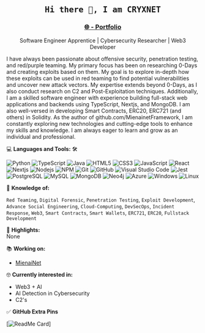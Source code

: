 <h2 align='center'><samp><strong>Hi there 👋, I am CRYXNET</strong></samp></h2>
<h3 align='center'><strong><a href="https://cryxnet.com" target="_blank">🌐 - Portfolio</a></strong></h3>
<p align='center'>Software Engineer Apprentice | Cybersecurity Researcher | Web3 Developer</p>

<p align='left'>I have always been passionate about offensive security, penetration testing, and red/purple teaming. My primary focus has been on researching 0-Days and creating exploits based on them. My goal is to explore in-depth how these exploits can be used in red teaming to find potential vulnerabilities and uncover new attack vectors. My expertise extends beyond 0-Days, as I also conduct research on C2 and Post-Exploitation techniques.
Additionally, I am a skilled software engineer with experience building full-stack web applications and backends using TypeScript, Nextjs, and MongoDB. I am also well-versed in developing Smart Contracts, ERC20, ERC721 (and others) in Solidity. As the author of github.com/MienainetFramework, I am constantly exploring new technologies and cutting-edge tools to enhance my skills and knowledge. I am always eager to learn and grow as an individual and professional.
</p>

💻 **Languages and Tools:** 🛠️<br>

![Python](https://img.shields.io/badge/-Python-000000?style=flat&logo=python&logoColor=ffffff&labelColor=E34F26)
![TypeScript](https://img.shields.io/badge/-TypeScript-000000?style=flat&logo=typescript&logoColor=ffffff&labelColor=E34F26)
![Java](https://img.shields.io/badge/-Java-000000?style=flat&logo=java&logoColor=ffffff&labelColor=E34F26)
![HTML5](https://img.shields.io/badge/-HTML5-000000?style=flat&logo=html5&logoColor=ffffff&labelColor=E34F26)
![CSS3](https://img.shields.io/badge/-CSS3-000000?style=flat&logo=css3&logoColor=ffffff&labelColor=1572B6) 
![JavaScript](https://img.shields.io/badge/-JavaScript-000000?style=flat&logo=javascript)
![React](https://img.shields.io/badge/-React-000000?style=flat&logo=react)
![Nextjs](https://img.shields.io/badge/-Nextjs-000000?style=flat&logo=next.js)
![Nodejs](https://img.shields.io/badge/-Nodejs-000000?style=flat&logo=Node.js)
![NPM](https://img.shields.io/badge/-npm-000000?style=flat&logo=npm&labelColor=ffffff)
![Git](https://img.shields.io/badge/-Git-000000?style=flat&logo=git&logoColor=F05032&labelColor=ffffff)
![GitHub](https://img.shields.io/badge/-GitHub-000000?style=flat&logo=github&logoColor=000000&labelColor=ffffff)
![Visual Studio Code](https://img.shields.io/badge/-VSCode-000000?style=flat&logo=visual-studio-code&labelColor=007ACC)
![Jest](https://img.shields.io/badge/-Jest-000000?style=flat&logo=Jest&logoColor=C21325&labelColor=ffffff)
![PostgreSQL](https://img.shields.io/badge/-PostgreSQL-000000?style=flat&logo=postgresql&logoColor=ffffff&labelColor=336791)
![MySQL](https://img.shields.io/badge/-MySQL-000000?style=flat&logo=mysql&labelColor=ffffff)
![MongoDB](https://img.shields.io/badge/-MongoDB-000000?style=flat&logo=mongodb&labelColor=ffffff)
![Neo4j](https://img.shields.io/badge/-Neo4j-000000?style=flat&logo=neo4j&labelColor=ffffff)
![Azure](https://img.shields.io/badge/-Azure-000000?style=flat&logo=Azure&logoColor=ffffff&labelColor=0078D6)
![Windows](https://img.shields.io/badge/-Windows-000000?style=flat&logo=windows&logoColor=ffffff&labelColor=0078D6)
![Linux](https://img.shields.io/badge/-Linux-000000?style=flat&logo=linux&logoColor=ffffff&labelColor=0078D6)

🧐 **Knowledge of:**<br>

`Red Teaming`, `Digital Forensic`, `Penetration Testing`, `Exploit Development`, `Advance Social Engineering`, `Cloud-Computing`, `DevSecOps`, `Incident Response`, `Web3`, `Smart Contracts`, `Smart Wallets`, `ERC721`, `ERC20`, `Fullstack Development` 

🚩 **Highlights:** <br>
None


📚 **Working on:** <br>
- [MienaiNet](https://github.com/MienainetFramework)

🤓 **Currently interested in:** <br>
- Web3 + AI
- AI Detection in Cybersecurity
- C2's

✅  **GitHub Extra Pins**

[![ReadMe Card](https://github-readme-stats.vercel.app/api/pin/?username=cryxnet&repo=cryxnet)]
